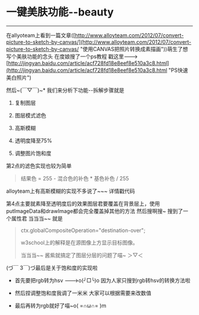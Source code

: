 # 一键美肤功能--beauty #

----------
在allyoteam上看到一篇文章([http://www.alloyteam.com/2012/07/convert-picture-to-sketch-by-canvas/](http://www.alloyteam.com/2012/07/convert-picture-to-sketch-by-canvas/ "使用CANVAS把照片转换成素描画"))萌生了想写个美肤功能的念头
在度娘搜了一个ps教程 戳这里--->[http://jingyan.baidu.com/article/acf728fd18e8eef8e510a3c8.html](http://jingyan.baidu.com/article/acf728fd18e8eef8e510a3c8.html "PS快速美白照片")

然后~(￣▽￣)~* 我们来分析下功能--拆解步骤就是

1. 复制图层


2. 图层模式滤色


3. 高斯模糊


4. 透明度降至75%


5. 调整图片饱和度


第2点的滤色实现也较为简单
> 结果色 = 255 - 混合色的补色 * 基色补色 / 255

alloyteam上有高斯模糊的实现不多说了~~~ 详情戳代码

第4点主要就素降至透明度后的效果图层君要覆盖在背景层上，使用putImageData和drawImage都会完全覆盖掉其他的方法 然后搜啊搜~ 搜到了一个属性君 当当当~~ 就是

> ctx.globalCompositeOperation="destination-over";
> 
> w3school上的解释是在源图像上方显示目标图像。
>
> 当当当~~ 酱紫就搞定了图层分层的问题了喵~ ＞▽＜ 

(づ￣ 3￣)づ最后是关于饱和度的实现啦

- 首先要把rgb转为hsv --->o(╯□╰)o 因为人家只搜到rgb转hsv的转换方法啦

- 然后捏调整饱和度我调了一米米 大家可以根据需要来改数值

- 最后再转为rgb就好了喵~o( =∩ω∩= )m 